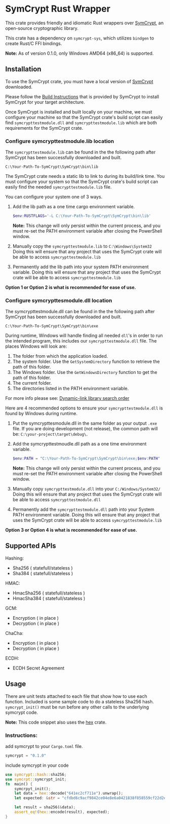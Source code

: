 
# SymCrypt Rust Wrapper

This crate provides friendly and idiomatic Rust wrappers over [SymCrypt](https://github.com/microsoft/SymCrypt), an open-source cryptographic library.

This crate has a dependency on `symcrypt-sys`, which utilizes `bindgen` to create Rust/C FFI bindings.

**Note:** As of version 0.1.0, only Windows AMD64 (x86_64) is supported.

## Installation
To use the SymCrypt crate, you must have a local version of [SymCrypt](https://github.com/microsoft/SymCrypt) downloaded.

Please follow the [Build Instructions](https://github.com/microsoft/SymCrypt/blob/main/BUILD.md) that is provided by SymCrypt to install SymCrypt for your target architecture.

Once SymCrypt is installed and built locally on your machine, we must configure your machine so that the SymCrypt crate's build script can easily find `symcrypttestmodule.dll` and `symcrypttestmodule.lib` 
which are both requirements for the SymCrypt crate. 

### Configure symcrypttestmodule.lib location
The `symcrypttestmodule.lib` can be found in the the following path after SymCrypt has been successfully downloaded and built. 

`C:\Your-Path-To-SymCrypt\SymCrypt\bin\lib`
 
The SymCrypt crate needs a static lib to link to during its build/link time. You must configure your system so that the SymCrypt crate's build script can easily find the needed `symcrypttestmodule.lib` file.

You can configure your system one of 3 ways.

1. Add the lib path as a one time cargo environment variable.
    ```powershell
    $env:RUSTFLAGS='-L C:\Your-Path-To-SymCrypt\SymCrypt\bin\lib'
    ```
    **Note:** This change will only persist within the current process, and you must re-set the PATH environment variable after closing the PowerShell window.

2. Manually copy the `symcrypttestmodule.lib` to `C:\Windows\System32`
    Doing this will ensure that any project that uses the SymCrypt crate will be able to access `symcrypttestmodule.lib`

3. Permanently add the lib path into your system PATH environment variable. Doing this will ensure that any project that uses the SymCrypt crate will be able to access `symcrypttestmodule.lib`

**Option 1 or Option 2 is what is recommended for ease of use.**

### Configure symcrypttesmodule.dll location

The symcrypttestmodule.dll can be found in the the following path after SymCrypt has been successfully downloaded and built. 

`C:\Your-Path-To-SymCrypt\SymCrypt\bin\exe`

During runtime, Windows will handle finding all needed `dll`'s in order to run the intended program, this includes our `symcrypttestmodule.dll` file. The places Windows will look are:

1. The folder from which the application loaded.
2. The system folder. Use the `GetSystemDirectory` function to retrieve the path of this folder.
3. The Windows folder. Use the `GetWindowsDirectory` function to get the path of this folder.
4. The current folder.
5. The directories listed in the PATH environment variable.

For more info please see: [Dynamic-link library search order](https://learn.microsoft.com/en-us/windows/win32/dlls/dynamic-link-library-search-order)

Here are 4 recommended options to ensure your `symcrypttestmodule.dll` is found by Windows during runtime.

1. Put the symcrypttesmodule.dll in the same folder as your output `.exe` file. If you are doing development (not release), the common path will be: `C:\your-project\target\debug\`.
2. Add the symcrypttestmoudle.dll path as a one time environment variable. 
    ```powershell
    $env:PATH = "C:\Your-Path-To-SymCrypt\SymCrypt\bin\exe;$env:PATH"
    ```
    **Note:** This change will only persist within the current process, and you must re-set the PATH environment variable after closing the PowerShell window.

3. Manually copy `symcrypttestmodule.dll` into your `C:/Windows/System32/` 
    Doing this will ensure that any project that uses the SymCrypt crate will be able to access `symcrypttestmodule.dll`
4. Permanently add the `symcrypttestmodule.dll` path into your System PATH environment variable. Doing this will ensure that any project that uses the SymCrypt crate will be able to access `symcrypttestmodule.lib`

**Option 3 or Option 4 is what is recommended for ease of use.** 


## Supported APIs

Hashing:
- Sha256 ( statefull/stateless )
- Sha384 ( statefull/stateless )

HMAC:
- HmacSha256 ( statefull/stateless )
- HmacSha384 ( statefull/stateless )

GCM:
- Encryption ( in place )
- Decryption ( in place )

ChaCha:
- Encryption ( in place )
- Decryption ( in place )

ECDH:
- ECDH Secret Agreement

## Usage
There are unit tests attached to each file that show how to use each function. Included is some sample code to do a stateless Sha256 hash. `symcrypt_init()` must be run before any other calls to the underlying symcrypt code.

**Note:** This code snippet also uses the [hex](https://crates.io/crates/hex) crate.

### Instructions:  

add symcrypt to your `Cargo.toml` file.

```rust
symcrypt = "0.1.0"
```

include symcrypt in your code  

```rust
use symcrypt::hash::sha256; 
use symcrpt::symcrypt_init;
fn  main() {
    symcrpyt_init();
    let data = hex::decode("641ec2cf711e").unwrap();
    let expected: &str = "cfdbd6c9acf9842ce04e8e6a0421838f858559cf22d2ea8a38bd07d5e4692233";

    let result = sha256(&data);
    assert_eq!(hex::encode(result), expected);
}
```
